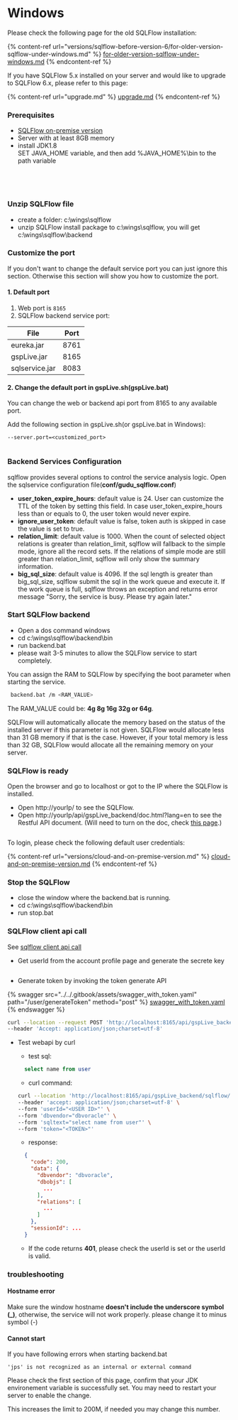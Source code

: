 # Windows

Please check the following page for the old SQLFlow installation:

{% content-ref url="versions/sqlflow-before-version-6/for-older-version-sqlflow-under-windows.md" %}
[for-older-version-sqlflow-under-windows.md](versions/sqlflow-before-version-6/for-older-version-sqlflow-under-windows.md)
{% endcontent-ref %}

If you have SQLFlow 5.x installed on your server and would like to upgrade to SQLFlow 6.x, please refer to this page:

{% content-ref url="upgrade.md" %}
[upgrade.md](upgrade.md)
{% endcontent-ref %}

### Prerequisites

* [SQLFlow on-premise version](https://www.gudusoft.com/sqlflow-on-premise-version/)
* Server with at least 8GB memory
* install JDK1.8 \
  SET JAVA\_HOME variable, and then add %JAVA\_HOME%\bin to the path variable

<figure><img src="../../.gitbook/assets/system-properties-advance-setting.png" alt=""><figcaption></figcaption></figure>

<figure><img src="../../.gitbook/assets/set-java-home-in-system-variables.png" alt=""><figcaption></figcaption></figure>

<figure><img src="../../.gitbook/assets/set-java-in-path-variable.png" alt=""><figcaption></figcaption></figure>

<figure><img src="../../.gitbook/assets/02.png" alt=""><figcaption></figcaption></figure>

### Unzip SQLFlow file

* create a folder: c:\wings\sqlflow
* unzip SQLFlow install package to c:\wings\sqlflow, you will get c:\wings\sqlflow\backend

### Customize the port

If you don't want to change the default service port you can just ignore this section. Otherwise this section will show you how to customize the port.

#### 1. Default port

1. Web port is `8165`
2. SQLFlow backend service port:

| File           | Port |
| -------------- | ---- |
| eureka.jar     | 8761 |
| gspLive.jar    | 8165 |
| sqlservice.jar | 8083 |

#### 2. **Change the default port in gspLive.sh(gspLive.bat)**&#x20;

You can change the web or backend api port from 8165 to any available port.&#x20;

Add the following section in gspLive.sh(or gspLive.bat in Windows):

```
--server.port=<customized_port>
```

<figure><img src="../../.gitbook/assets/sqlflow-install-customize-port-gsplive.png" alt=""><figcaption></figcaption></figure>

### Backend Services Configuration

sqlflow provides several options to control the service analysis logic. Open the sqlservice configuration file(**conf/gudu\_sqlflow.conf**)

* **user\_token\_expire\_hours**: default value is 24. User can customize the TTL of the token by setting this field. In case user\_token\_expire\_hours less than or equals to 0, the user token would never expire.&#x20;
* **ignore\_user\_token**: default value is false, token auth is skipped in case the value is set to true.
* **relation\_limit**: default value is 1000. When the count of selected object relations is greater than relation\_limit, sqlflow will fallback to the simple mode, ignore all the record sets. If the relations of simple mode are still greater than relation\_limit, sqlflow will only show the summary information.
* **big\_sql\_size**: default value is 4096. If the sql length is greater than big\_sql\_size, sqlflow submit the sql in the work queue and execute it. If the work queue is full, sqlflow throws an exception and returns error message "Sorry, the service is busy. Please try again later."

### Start SQLFlow backend

* Open a dos command windows
* cd c:\wings\sqlflow\backend\bin
* run backend.bat
* please wait 3-5 minutes to allow the SQLFlow service to start completely.

You can assign the RAM to SQLFlow by specifying the boot parameter when starting the service.

```bash
 backend.bat /m <RAM_VALUE>
```

The RAM\_VALUE could be: **4g 8g 16g 32g or 64g**.&#x20;

SQLFlow will automatically allocate the memory based on the status of the installed server if this parameter is not given. SQLFlow would allocate less than 31 GB memory if that is the case. However, if your total memory is less than 32 GB, SQLFlow would allocate all the remaining memory on your server.

### SQLFlow is ready

Open the browser and go to localhost or got to the IP where the SQLFlow is installed.

* Open http://yourIp/ to see the SQLFlow.
* Open http://yourIp/api/gspLive\_backend/doc.html?lang=en to see the Restful API document. (Will need to turn on the doc, check [this page](../../8.-other/faq/#turn-on-the-swagger-doc).)

<figure><img src="../../.gitbook/assets/login.png" alt=""><figcaption></figcaption></figure>

To login, please check the following default user credentials:

{% content-ref url="versions/cloud-and-on-premise-version.md" %}
[cloud-and-on-premise-version.md](versions/cloud-and-on-premise-version.md)
{% endcontent-ref %}

### Stop the SQLFlow

* close the window where the backend.bat is running.
* cd c:\wings\sqlflow\backend\bin
* run stop.bat

### SQLFlow client api call

See [sqlflow client api call](https://github.com/sqlparser/sqlflow\_public/blob/master/api/sqlflow\_api\_full.md#webapi)

* Get userId from the account profile page and generate the secrete key

<figure><img src="../../.gitbook/assets/微信图片_20240114114203.png" alt=""><figcaption></figcaption></figure>

* Generate token by invoking the token generate API

{% swagger src="../../.gitbook/assets/swagger_with_token.yaml" path="/user/generateToken" method="post" %}
[swagger_with_token.yaml](../../.gitbook/assets/swagger_with_token.yaml)
{% endswagger %}

```bash
curl --location --request POST 'http://localhost:8165/api/gspLive_backend/user/generateToken?userId=%3CUSER_ID%3E&secretKey=%3CSECRET_KEY%3E' \
--header 'Accept: application/json;charset=utf-8'
```

*   Test webapi by curl

    * test sql:

    ```sql
      select name from user
    ```

    * curl command:

    ```bash
    curl --location 'http://localhost:8165/api/gspLive_backend/sqlflow/generation/sqlflow' \
    --header 'accept: application/json;charset=utf-8' \
    --form 'userId="<USER ID>"' \
    --form 'dbvendor="dbvoracle"' \
    --form 'sqltext="select name from user"' \
    --form 'token="<TOKEN>"'
    ```

    * response:

    ```json
      {
        "code": 200,
        "data": {
          "dbvendor": "dbvoracle",
          "dbobjs": [
            ...
          ],
          "relations": [
            ...
          ]
        },
        "sessionId": ...
      }
    ```

    * If the code returns **401**, please check the userId is set or the userId is valid.

### troubleshooting

#### Hostname error

Make sure the window hostname **doesn't include the underscore symbol (\_)**, otherwise, the service will not work properly. please change it to minus symbol (-)

#### Cannot start&#x20;

If you have following errors when starting backend.bat

```
'jps' is not recognized as an internal or external command
```

Please check the first section of this page, confirm that your JDK environement variable is successfully set.  You may need to restart your server to enable the change.

This increases the limit to 200M, if needed you may change this number.
